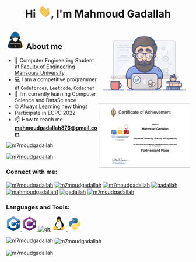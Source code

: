 <h1 align="center">Hi <img src="https://github.com/m7moudGadallah/m7moudGadallah/blob/main/pic/giphy.webp?raw=true" width="35">, I'm Mahmoud Gadallah</h1>

<picture> <img align="right" src="https://github.com/m7moudGadallah/m7moudGadallah/blob/main/pic/programmer.gif?raw=true" width = 250px></picture>

## <picture><img src = "https://github.com/m7moudGadallah/m7moudGadallah/blob/main/pic/about_me.gif?raw=true" width = 50px></picture> About me
- 🏫 Computer Engineering Student at [Faculty of Engineering Mansoura University](http://engfac.mans.edu.eg/en)
- 💻 I am a competitive programmer at `Codeforces`, `Leetcode`, `Codechef`
- 🌱 I’m currently learning Computer Science and DataScience
- 🤓 Always Learning new things
<picture><img align = "right" src = "https://github.com/m7moudGadallah/m7moudGadallah/blob/main/pic/2023-ECPCQDAYEIGHT2022-Mahmoud%20Gadallah-PLACE.png?raw=true" width = 250px></picture>
- Participate in ECPC 2022  
- 📫 How to reach me **mahmoudgadallah876@gmail.com**




<p align="left"> <img src="https://komarev.com/ghpvc/?username=m7moudgadallah&label=Profile%20views&color=0e75b6&style=flat" alt="m7moudgadallah" /> </p>

<p align="left"> <a href="https://github.com/ryo-ma/github-profile-trophy"><img src="https://github-profile-trophy.vercel.app/?username=m7moudgadallah" alt="m7moudgadallah" /></a> </p>




<h3 align="left">Connect with me:</h3>
<p align="left">
<a href="https://twitter.com/m7moudgadallah" target="blank"><img align="center" src="https://raw.githubusercontent.com/rahuldkjain/github-profile-readme-generator/master/src/images/icons/Social/twitter.svg" alt="m7moudgadallah" height="30" width="40" /></a>
<a href="https://linkedin.com/in/m7moudgadallah" target="blank"><img align="center" src="https://raw.githubusercontent.com/rahuldkjain/github-profile-readme-generator/master/src/images/icons/Social/linked-in-alt.svg" alt="m7moudgadallah" height="30" width="40" /></a>
<a href="https://fb.com/m7moudgadallah" target="blank"><img align="center" src="https://raw.githubusercontent.com/rahuldkjain/github-profile-readme-generator/master/src/images/icons/Social/facebook.svg" alt="m7moudgadallah" height="30" width="40" /></a>
<a href="https://www.codechef.com/users/gadallah" target="blank"><img align="center" src="https://cdn.jsdelivr.net/npm/simple-icons@3.1.0/icons/codechef.svg" alt="gadallah" height="30" width="40" /></a>
<a href="https://www.hackerrank.com/mahmoudgadallah1" target="blank"><img align="center" src="https://raw.githubusercontent.com/rahuldkjain/github-profile-readme-generator/master/src/images/icons/Social/hackerrank.svg" alt="mahmoudgadallah1" height="30" width="40" /></a>
<a href="https://codeforces.com/profile/gadallah" target="blank"><img align="center" src="https://raw.githubusercontent.com/rahuldkjain/github-profile-readme-generator/master/src/images/icons/Social/codeforces.svg" alt="gadallah" height="30" width="40" /></a>
<a href="https://www.leetcode.com/m7moudgadallah" target="blank"><img align="center" src="https://raw.githubusercontent.com/rahuldkjain/github-profile-readme-generator/master/src/images/icons/Social/leet-code.svg" alt="m7moudgadallah" height="30" width="40" /></a>
</p>

<h3 align="left">Languages and Tools:</h3>
<p align="left"> <a href="https://www.w3schools.com/cpp/" target="_blank" rel="noreferrer"> <img src="https://raw.githubusercontent.com/devicons/devicon/master/icons/cplusplus/cplusplus-original.svg" alt="cplusplus" width="40" height="40"/> </a> <a href="https://www.w3schools.com/cs/" target="_blank" rel="noreferrer"> <img src="https://raw.githubusercontent.com/devicons/devicon/master/icons/csharp/csharp-original.svg" alt="csharp" width="40" height="40"/> </a> <a href="https://git-scm.com/" target="_blank" rel="noreferrer"> <img src="https://www.vectorlogo.zone/logos/git-scm/git-scm-icon.svg" alt="git" width="40" height="40"/> </a> <a href="https://www.linux.org/" target="_blank" rel="noreferrer"> <img src="https://raw.githubusercontent.com/devicons/devicon/master/icons/linux/linux-original.svg" alt="linux" width="40" height="40"/> </a> <a href="https://www.python.org" target="_blank" rel="noreferrer"> <img src="https://raw.githubusercontent.com/devicons/devicon/master/icons/python/python-original.svg" alt="python" width="40" height="40"/> </a> </p>

<p><img align="left" src="https://github-readme-stats.vercel.app/api/top-langs?username=m7moudgadallah&show_icons=true&locale=en&layout=compact" alt="m7moudgadallah" /></p>

<p>&nbsp;<img align="center" src="https://github-readme-stats.vercel.app/api?username=m7moudgadallah&show_icons=true&locale=en" alt="m7moudgadallah" /></p>

<p><img align="center" src="https://github-readme-streak-stats.herokuapp.com/?user=m7moudgadallah&" alt="m7moudgadallah" /></p>
